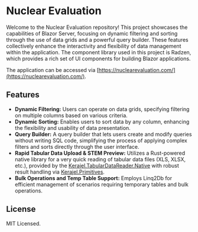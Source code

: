 # Nuclear Evaluation

Welcome to the Nuclear Evaluation repository! This project showcases the capabilities of Blazor Server, focusing on dynamic filtering and sorting through the use of data grids and a powerful query builder. These features collectively enhance the interactivity and flexibility of data management within the application. The component library used in this project is Radzen, which provides a rich set of UI components for building Blazor applications.

The application can be accessed via [https://nuclearevaluation.com/](https://nuclearevaluation.com/).

## Features

- **Dynamic Filtering:** Users can operate on data grids, specifying filtering on multiple columns based on various criteria.
- **Dynamic Sorting:** Enables users to sort data by any column, enhancing the flexibility and usability of data presentation.
- **Query Builder:** A query builder that lets users create and modify queries without writing SQL code, simplifying the process of applying complex filters and sorts directly through the user interface.
- **Rapid Tabular Data Upload & STEM Preview:** Utilizes a Rust-powered native library for a very quick reading of tabular data files (XLS, XLSX, etc.), provided by the [Kerajel.TabularDataReader.Native](https://github.com/kerajel/Kerajel.TabularDataReader.Native) with robust result handling via [Kerajel.Primitives](https://github.com/kerajel/Kerajel.Primitives).
- **Bulk Operations and Temp Table Support:** Employs Linq2Db for efficient management of scenarios requiring temporary tables and bulk operations.

## License
MIT Licensed.
